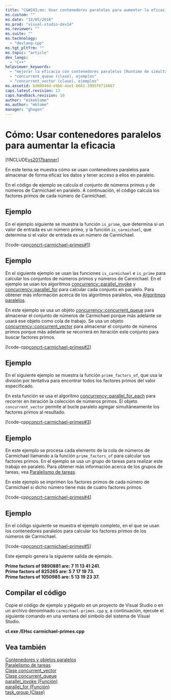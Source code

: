 ```yaml
---
title: "C&#243;mo: Usar contenedores paralelos para aumentar la eficacia | Microsoft Docs"
ms.custom: ""
ms.date: "12/05/2016"
ms.prod: "visual-studio-dev14"
ms.reviewer: ""
ms.suite: ""
ms.technology: 
  - "devlang-cpp"
ms.tgt_pltfrm: ""
ms.topic: "article"
dev_langs: 
  - "C++"
helpviewer_keywords: 
  - "mejorar la eficacia con contenedores paralelos [Runtime de simultaneidad]"
  - "concurrent_queue (clase), ejemplos"
  - "concurrent_vector (clase), ejemplos"
ms.assetid: bd00046d-e9b6-4ae1-b661-3995f671b867
caps.latest.revision: 13
caps.handback.revision: 10
author: "mikeblome"
ms.author: "mblome"
manager: "ghogen"
---
```

# C&#243;mo: Usar contenedores paralelos para aumentar la eficacia
[!INCLUDE[vs2017banner](../../assembler/inline/includes/vs2017banner.md)]

En este tema se muestra cómo se usan contenedores paralelos para almacenar de forma eficaz los datos y tener acceso a ellos en paralelo.  
  
 En el código de ejemplo se calcula el conjunto de números primos y de números de Carmichael en paralelo.  A continuación, el código calcula los factores primos de cada número de Carmichael.  
  
## Ejemplo  
 En el ejemplo siguiente se muestra la función `is_prime`, que determina si un valor de entrada es un número primo, y la función `is_carmichael`, que determina si el valor de entrada es un número de Carmichael.  
  
 [!code-cpp[concrt-carmichael-primes#1](../../parallel/concrt/codesnippet/CPP/how-to-use-parallel-containers-to-increase-efficiency_1.cpp)]  
  
## Ejemplo  
 En el siguiente ejemplo se usan las funciones `is_carmichael` e `is_prime` para calcular los conjuntos de números primos y números de Carmichael.  En el ejemplo se usan los algoritmos [concurrency::parallel\_invoke](../Topic/parallel_invoke%20Function.md) y [concurrency::parallel\_for](../Topic/parallel_for%20Function.md) para calcular cada conjunto en paralelo.  Para obtener más información acerca de los algoritmos paralelos, vea [Algoritmos paralelos](../../parallel/concrt/parallel-algorithms.md).  
  
 En este ejemplo se usa un objeto [concurrency::concurrent\_queue](../../parallel/concrt/reference/concurrent-queue-class.md) para almacenar el conjunto de números de Carmichael porque más adelante se usará ese objeto como cola de trabajo.  Se usa un objeto [concurrency::concurrent\_vector](../../parallel/concrt/reference/concurrent-vector-class.md) para almacenar el conjunto de números primos porque más adelante se recorrerá en iteración este conjunto para buscar factores primos.  
  
 [!code-cpp[concrt-carmichael-primes#2](../../parallel/concrt/codesnippet/CPP/how-to-use-parallel-containers-to-increase-efficiency_2.cpp)]  
  
## Ejemplo  
 En el siguiente ejemplo se muestra la función `prime_factors_of`, que usa la división por tentativa para encontrar todos los factores primos del valor especificado.  
  
 En esta función se usa el algoritmo [concurrency::parallel\_for\_each](../Topic/parallel_for_each%20Function.md) para recorrer en iteración la colección de números primos.  El objeto `concurrent_vector` permite al bucle paralelo agregar simultáneamente los factores primos al resultado.  
  
 [!code-cpp[concrt-carmichael-primes#3](../../parallel/concrt/codesnippet/CPP/how-to-use-parallel-containers-to-increase-efficiency_3.cpp)]  
  
## Ejemplo  
 En este ejemplo se procesa cada elemento de la cola de números de Carmichael llamando a la función `prime_factors_of` para calcular sus factores primos.  En el ejemplo se usa un grupo de tareas para realizar este trabajo en paralelo.  Para obtener más información acerca de los grupos de tareas, vea [Paralelismo de tareas](../../parallel/concrt/task-parallelism-concurrency-runtime.md).  
  
 En este ejemplo se imprimen los factores primos de cada número de Carmichael si dicho número tiene más de cuatro factores primos.  
  
 [!code-cpp[concrt-carmichael-primes#4](../../parallel/concrt/codesnippet/CPP/how-to-use-parallel-containers-to-increase-efficiency_4.cpp)]  
  
## Ejemplo  
 En el código siguiente se muestra el ejemplo completo, en el que se usan los contenedores paralelos para calcular los factores primos de los números de Carmichael.  
  
 [!code-cpp[concrt-carmichael-primes#5](../../parallel/concrt/codesnippet/CPP/how-to-use-parallel-containers-to-increase-efficiency_5.cpp)]  
  
 Este ejemplo genera la siguiente salida de ejemplo.  
  
  **Prime factors of 9890881 are: 7 11 13 41 241.**  
**Prime factors of 825265 are: 5 7 17 19 73.**  
**Prime factors of 1050985 are: 5 13 19 23 37.**   
## Compilar el código  
 Copie el código de ejemplo y péguelo en un proyecto de Visual Studio o en un archivo denominado `carmichael-primes.cpp` y, a continuación, ejecute el siguiente comando en una ventana del símbolo del sistema de Visual Studio.  
  
 **cl.exe \/EHsc carmichael\-primes.cpp**  
  
## Vea también  
 [Contenedores y objetos paralelos](../../parallel/concrt/parallel-containers-and-objects.md)   
 [Paralelismo de tareas](../../parallel/concrt/task-parallelism-concurrency-runtime.md)   
 [Clase concurrent\_vector](../../parallel/concrt/reference/concurrent-vector-class.md)   
 [Clase concurrent\_queue](../../parallel/concrt/reference/concurrent-queue-class.md)   
 [parallel\_invoke \(Función\)](../Topic/parallel_invoke%20Function.md)   
 [parallel\_for \(Función\)](../Topic/parallel_for%20Function.md)   
 [task\_group \(Clase\)](../Topic/task_group%20Class.md)